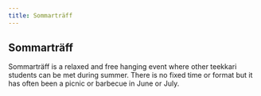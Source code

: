 ```yaml
---
title: Sommarträff
---
```

## Sommarträff

Sommarträff is a relaxed and free hanging event where other teekkari students can be met during summer. There is no fixed time or format but it has often been a picnic or barbecue in June or July.
